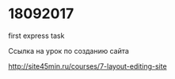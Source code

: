 # 18092017
first express task

Ссылка на урок по созданию сайта 

http://site45min.ru/courses/7-layout-editing-site
